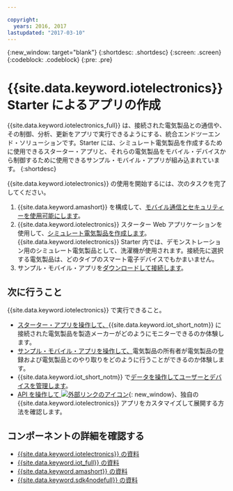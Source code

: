 ```yaml
---

copyright:
  years: 2016, 2017
lastupdated: "2017-03-10"
---
```


<!-- Common attributes used in the template are defined as follows: -->
{:new_window: target="blank"}
{:shortdesc: .shortdesc}
{:screen: .screen}
{:codeblock: .codeblock}
{:pre: .pre}

<!-- Note to writers - index.md and iot4egettingstarted.md are (almost) duplicates and a change to one should be made to both. index.md appears within the product app as the getting started page. iot4egettingstarted.md appears as the top level topic in the docs toc. -->

# {{site.data.keyword.iotelectronics}} Starter によるアプリの作成

{{site.data.keyword.iotelectronics_full}} は、接続された電気製品との通信や、その制御、分析、更新をアプリで実行できるようにする、統合エンドツーエンド・ソリューションです。Starter には、シミュレート電気製品を作成するために使用できるスターター・アプリと、それらの電気製品をモバイル・デバイスから制御するために使用できるサンプル・モバイル・アプリが組み込まれています。
{:shortdesc}

{{site.data.keyword.iotelectronics}} の使用を開始するには、次のタスクを完了してください。

1. {{site.data.keyword.amashort}} を構成して、[モバイル通信とセキュリティーを使用可能にします](https://console.ng.bluemix.net/docs/starters/IotElectronics/iotelectronics_config_mca.html)。
2. {{site.data.keyword.iotelectronics}} スターター Web アプリケーションを使用して、[シミュレート電気製品を作成します](https://console.ng.bluemix.net/docs/starters/IotElectronics/iot4ecreatingappliances.html)。{{site.data.keyword.iotelectronics}} Starter 内では、デモンストレーション用のシミュレート電気製品として、洗濯機が使用されます。接続先に選択する電気製品は、どのタイプのスマート電子デバイスでもかまいません。
3. サンプル・モバイル・アプリを[ダウンロードして接続します](https://console.ng.bluemix.net/docs/starters/IotElectronics/iotelectronics_config_mobile.html)。


## 次に行うこと
{{site.data.keyword.iotelectronics}} で実行できること。

- [スターター・アプリを操作して、](https://console.ng.bluemix.net/docs/starters/IotElectronics/iot4ecreatingappliances.html){{site.data.keyword.iot_short_notm}} に接続された電気製品を製造メーカーがどのようにモニターできるのか体験します。
- [サンプル・モバイル・アプリを操作して、](https://console.ng.bluemix.net/docs/starters/IotElectronics/iotelectronics_config_mobile.html)電気製品の所有者が電気製品の登録および電気製品とのやり取りをどのように行うことができるのか体験します。
- {{site.data.keyword.iot_short_notm}} で[データを操作してユーザーとデバイスを管理します](iotelectronics_dashboard.html)。
- [API を操作して ![外部リンクのアイコン](../../icons/launch-glyph.svg)](http://ibmiotforelectronics.mybluemix.net/public/iot4eregistrationapi.html){: new_window}、独自の {{site.data.keyword.iotelectronics}} アプリをカスタマイズして展開する方法を確認します。

## コンポーネントの詳細を確認する
- [{{site.data.keyword.iotelectronics}} の資料](iotelectronics_overview.html)
- [{{site.data.keyword.iot_full}} の資料](https://console.ng.bluemix.net/docs/services/IoT/index.html)
-  [{{site.data.keyword.amashort}} の資料](https://console.ng.bluemix.net/docs/services/mobileaccess/overview.html)
- [{{site.data.keyword.sdk4nodefull}} の資料](https://console.ng.bluemix.net/docs/runtimes/nodejs/index.html#nodejs_runtime)

